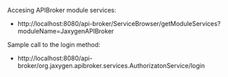 Accesing APIBroker module services:
* http://localhost:8080/api-broker/ServiceBrowser/getModuleServices?moduleName=JaxygenAPIBroker

Sample call to the login method:
* http://localhost:8080/api-broker/org.jaxygen.apibroker.services.AuthorizatonService/login